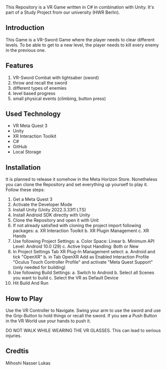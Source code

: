 This Repository is a VR Game written in C# in combination with Unity. It's part of a Study Project from our university (HWR Berlin).

## Introduction
This Game is a VR-Sword Game where the player needs to clear different levels. To be able to get to a new level, the player needs to kill every enemy in the previous one.

## Features

1. VR-Sword Combat with lightsaber (sword)
2. throw and recall the sword
3. different types of enemies
4. level based progress
5. small physical events (climbing, button press)

## Used Technology
- VR Meta Quest 3
- Unity
- XR Interaction Toolkit
- C#
- GitHub
- Local Storage

## Installation

It is planned to release it somehow in the Meta Horizon Store.
Nonetheless you can clone the Repository and set everything up yourself to play it. Follow these steps:

1. Get a Meta Quest 3
2. Activate the Developer Mode
3. Install Unity (Unity 2022.3.33f1 LTS)
4. Install Android SDK directly with Unity
5. Clone the Repository and open it with Unit
6. If not already satisfied with cloning the project import following packages:
   a. XR Interaction Toolkit
   b. XR Plugin Management
   c. XR Hands
7. Use following Project Settings:
   a. Color Space: Linear
   b. Minimum API Level: Android 10.0 (29)
   c. Active Input Handling: Both or New
8. In Project Settings Tab XR Plug-In Management select:
  a. Android and tick "OpenXR"
  b. in Tab OpenXR Add as Enabled Interaction Profile "Oculus Touch Controller Profile" and activate "Meta Quest Support" (only needed for building)
9. Use following Build Settings:
  a. Switch to Android
  b. Select all Scenes you want to build
  c. Select the VR as Default Device
10. Hit Build And Run

## How to Play
Use the VR Controller to Navigate. Swing your arm to use the sword and use the Grip-Button to hold things or recall the sword.
If you see a Push Button in the VR World use your hands to push it.

DO NOT WALK WHILE WEARING THE VR GLASSES. This can lead to serious injuries.

## Credtis

Mihoshi
Nasser
Lukas

